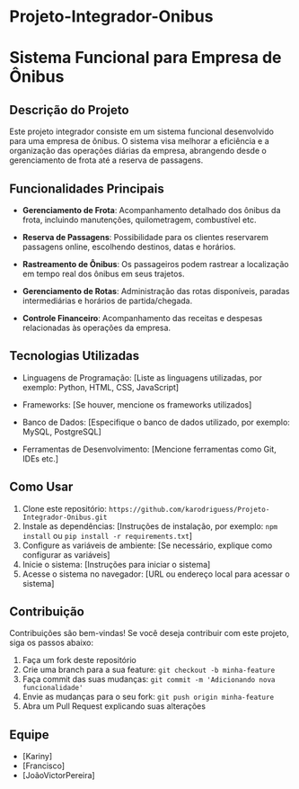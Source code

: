 # Projeto-Integrador-Onibus
# Sistema Funcional para Empresa de Ônibus



## Descrição do Projeto

Este projeto integrador consiste em um sistema funcional desenvolvido para uma empresa de ônibus. O sistema visa melhorar a eficiência e a organização das operações diárias da empresa, abrangendo desde o gerenciamento de frota até a reserva de passagens.

## Funcionalidades Principais

- **Gerenciamento de Frota**: Acompanhamento detalhado dos ônibus da frota, incluindo manutenções, quilometragem, combustível etc.

- **Reserva de Passagens**: Possibilidade para os clientes reservarem passagens online, escolhendo destinos, datas e horários.

- **Rastreamento de Ônibus**: Os passageiros podem rastrear a localização em tempo real dos ônibus em seus trajetos.

- **Gerenciamento de Rotas**: Administração das rotas disponíveis, paradas intermediárias e horários de partida/chegada.

- **Controle Financeiro**: Acompanhamento das receitas e despesas relacionadas às operações da empresa.

## Tecnologias Utilizadas

- Linguagens de Programação: [Liste as linguagens utilizadas, por exemplo: Python, HTML, CSS, JavaScript]

- Frameworks: [Se houver, mencione os frameworks utilizados]

- Banco de Dados: [Especifique o banco de dados utilizado, por exemplo: MySQL, PostgreSQL]

- Ferramentas de Desenvolvimento: [Mencione ferramentas como Git, IDEs etc.]

## Como Usar

1. Clone este repositório: `https://github.com/karodriguess/Projeto-Integrador-Onibus.git`
2. Instale as dependências: [Instruções de instalação, por exemplo: `npm install` ou `pip install -r requirements.txt`]
3. Configure as variáveis de ambiente: [Se necessário, explique como configurar as variáveis]
4. Inicie o sistema: [Instruções para iniciar o sistema]
5. Acesse o sistema no navegador: [URL ou endereço local para acessar o sistema]

## Contribuição

Contribuições são bem-vindas! Se você deseja contribuir com este projeto, siga os passos abaixo:

1. Faça um fork deste repositório
2. Crie uma branch para a sua feature: `git checkout -b minha-feature`
3. Faça commit das suas mudanças: `git commit -m 'Adicionando nova funcionalidade'`
4. Envie as mudanças para o seu fork: `git push origin minha-feature`
5. Abra um Pull Request explicando suas alterações

## Equipe

- [Kariny]
- [Francisco]
- [JoãoVictorPereira]


